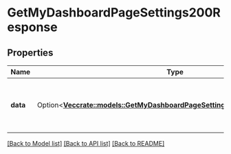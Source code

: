 # GetMyDashboardPageSettings200Response

## Properties

Name | Type | Description | Notes
------------ | ------------- | ------------- | -------------
**data** | Option<[**Vec<crate::models::GetMyDashboardPageSettings200ResponseDataInner>**](getMyDashboardPageSettings_200_response_data_inner.md)> | A list of the settings added to one of mine dashboard pages. | [optional]

[[Back to Model list]](../README.md#documentation-for-models) [[Back to API list]](../README.md#documentation-for-api-endpoints) [[Back to README]](../README.md)


